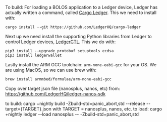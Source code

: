 To build:
For loading a BOLOS application to a Ledger device, Ledger has actually written a command, called [Cargo Ledger](https://github.com/LedgerHQ/cargo-ledger). This we need to install with:
```
cargo install --git https://github.com/LedgerHQ/cargo-ledger
```

Next up we need install the supporting Python libraries from Ledger to control Ledger devices, [LedgerCTL](https://github.com/LedgerHQ/ledgerctl). This we do with:
```
pip3 install --upgrade protobuf setuptools ecdsa
pip3 install ledgerwallet
```

Lastly install the ARM GCC toolchain: `arm-none-eabi-gcc` for your OS. We are using MacOS, so we can use brew with:
```
brew install armmbed/formulae/arm-none-eabi-gcc
```
Copy over target json file (nanosplus, nanos, etc) from: https://github.com/LedgerHQ/ledger-nanos-sdk

to build:
cargo +nightly build -Zbuild-std=panic_abort,std --release --target={TARGET}.json
with TARGET = nanosplus, nanos, etc.
to load: cargo +nightly ledger --load nanosplus -- -Zbuild-std=panic_abort,std


